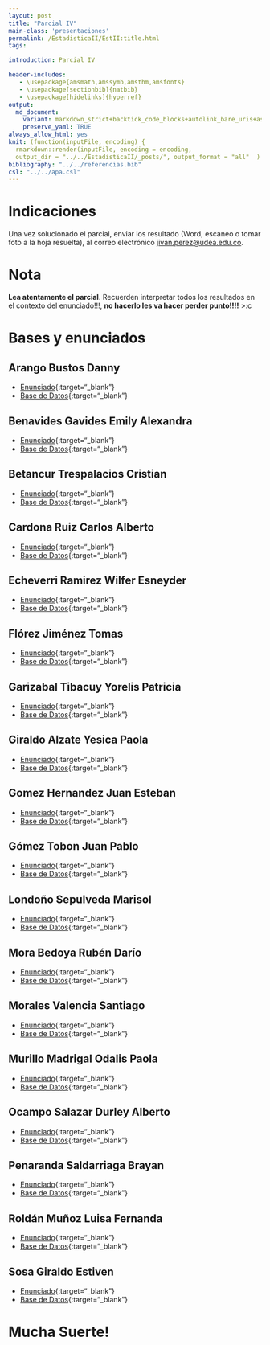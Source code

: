 ```yaml
---
layout: post
title: "Parcial IV"
main-class: 'presentaciones'
permalink: /EstadisticaII/EstII:title.html
tags:

introduction: Parcial IV

header-includes:
   - \usepackage{amsmath,amssymb,amsthm,amsfonts}
   - \usepackage[sectionbib]{natbib}
   - \usepackage[hidelinks]{hyperref}
output:
  md_document:
    variant: markdown_strict+backtick_code_blocks+autolink_bare_uris+ascii_identifiers+tex_math_single_backslash
    preserve_yaml: TRUE
always_allow_html: yes   
knit: (function(inputFile, encoding) {
  rmarkdown::render(inputFile, encoding = encoding,
  output_dir = "../../EstadisticaII/_posts/", output_format = "all"  ) })
bibliography: "../../referencias.bib"
csl: "../../apa.csl"
---
```


# Indicaciones

Una vez solucionado el parcial, enviar los resultado (Word, escaneo o
tomar foto a la hoja resuelta), al correo electrónico
<a target="_blank" href="mailto:jivan.perez@udea.edu.co">
jivan.perez@udea.edu.co</a>.

# Nota

**Lea atentamente el parcial**. Recuerden interpretar todos los
resultados en el contexto del enunciado!!!, **no hacerlo les va hacer
perder punto!!!!** &gt;:c

# Bases y enunciados

## Arango Bustos Danny

-   [Enunciado](https://github.com/jiperezga/jiperezga.github.io/raw/master/Dataset/Parcial/T1214748239.pdf){:target=“\_blank”}
-   [Base de
    Datos](https://github.com/jiperezga/jiperezga.github.io/raw/master/Dataset/Parcial/B1214748239.xlsx){:target=“\_blank”}

## Benavides Gavides Emily Alexandra

-   [Enunciado](https://github.com/jiperezga/jiperezga.github.io/raw/master/Dataset/Parcial/T1023623327.pdf){:target=“\_blank”}
-   [Base de
    Datos](https://github.com/jiperezga/jiperezga.github.io/raw/master/Dataset/Parcial/B1023623327.xlsx){:target=“\_blank”}

## Betancur Trespalacios Cristian

-   [Enunciado](https://github.com/jiperezga/jiperezga.github.io/raw/master/Dataset/Parcial/T1001362881.pdf){:target=“\_blank”}
-   [Base de
    Datos](https://github.com/jiperezga/jiperezga.github.io/raw/master/Dataset/Parcial/B1001362881.xlsx){:target=“\_blank”}

## Cardona Ruiz Carlos Alberto

-   [Enunciado](https://github.com/jiperezga/jiperezga.github.io/raw/master/Dataset/Parcial/T1053767519.pdf){:target=“\_blank”}
-   [Base de
    Datos](https://github.com/jiperezga/jiperezga.github.io/raw/master/Dataset/Parcial/B1053767519.xlsx){:target=“\_blank”}

## Echeverri Ramirez Wilfer Esneyder

-   [Enunciado](https://github.com/jiperezga/jiperezga.github.io/raw/master/Dataset/Parcial/T1000203437.pdf){:target=“\_blank”}
-   [Base de
    Datos](https://github.com/jiperezga/jiperezga.github.io/raw/master/Dataset/Parcial/B1000203437.xlsx){:target=“\_blank”}

## Flórez Jiménez Tomas

-   [Enunciado](https://github.com/jiperezga/jiperezga.github.io/raw/master/Dataset/Parcial/T1152460117.pdf){:target=“\_blank”}
-   [Base de
    Datos](https://github.com/jiperezga/jiperezga.github.io/raw/master/Dataset/Parcial/B1152460117.xlsx){:target=“\_blank”}

## Garizabal Tibacuy Yorelis Patricia

-   [Enunciado](https://github.com/jiperezga/jiperezga.github.io/raw/master/Dataset/Parcial/T1035435796.pdf){:target=“\_blank”}
-   [Base de
    Datos](https://github.com/jiperezga/jiperezga.github.io/raw/master/Dataset/Parcial/B1035435796.xlsx){:target=“\_blank”}

## Giraldo Alzate Yesica Paola

-   [Enunciado](https://github.com/jiperezga/jiperezga.github.io/raw/master/Dataset/Parcial/T1007290732.pdf){:target=“\_blank”}
-   [Base de
    Datos](https://github.com/jiperezga/jiperezga.github.io/raw/master/Dataset/Parcial/B1007290732.xlsx){:target=“\_blank”}

## Gomez Hernandez Juan Esteban

-   [Enunciado](https://github.com/jiperezga/jiperezga.github.io/raw/master/Dataset/Parcial/T1152471457.pdf){:target=“\_blank”}
-   [Base de
    Datos](https://github.com/jiperezga/jiperezga.github.io/raw/master/Dataset/Parcial/B1152471457.xlsx){:target=“\_blank”}

## Gómez Tobon Juan Pablo

-   [Enunciado](https://github.com/jiperezga/jiperezga.github.io/raw/master/Dataset/Parcial/T1152710331.pdf){:target=“\_blank”}
-   [Base de
    Datos](https://github.com/jiperezga/jiperezga.github.io/raw/master/Dataset/Parcial/B1152710331.xlsx){:target=“\_blank”}

## Londoño Sepulveda Marisol

-   [Enunciado](https://github.com/jiperezga/jiperezga.github.io/raw/master/Dataset/Parcial/T1001580456.pdf){:target=“\_blank”}
-   [Base de
    Datos](https://github.com/jiperezga/jiperezga.github.io/raw/master/Dataset/Parcial/B1001580456.xlsx){:target=“\_blank”}

## Mora Bedoya Rubén Darío

-   [Enunciado](https://github.com/jiperezga/jiperezga.github.io/raw/master/Dataset/Parcial/T1039460833.pdf){:target=“\_blank”}
-   [Base de
    Datos](https://github.com/jiperezga/jiperezga.github.io/raw/master/Dataset/Parcial/B1039460833.xlsx){:target=“\_blank”}

## Morales Valencia Santiago

-   [Enunciado](https://github.com/jiperezga/jiperezga.github.io/raw/master/Dataset/Parcial/T1007346784.pdf){:target=“\_blank”}
-   [Base de
    Datos](https://github.com/jiperezga/jiperezga.github.io/raw/master/Dataset/Parcial/B1007346784.xlsx){:target=“\_blank”}

## Murillo Madrigal Odalis Paola

-   [Enunciado](https://github.com/jiperezga/jiperezga.github.io/raw/master/Dataset/Parcial/T1017265065.pdf){:target=“\_blank”}
-   [Base de
    Datos](https://github.com/jiperezga/jiperezga.github.io/raw/master/Dataset/Parcial/B1017265065.xlsx){:target=“\_blank”}

## Ocampo Salazar Durley Alberto

-   [Enunciado](https://github.com/jiperezga/jiperezga.github.io/raw/master/Dataset/Parcial/T1047964029.pdf){:target=“\_blank”}
-   [Base de
    Datos](https://github.com/jiperezga/jiperezga.github.io/raw/master/Dataset/Parcial/B1047964029.xlsx){:target=“\_blank”}

## Penaranda Saldarriaga Brayan

-   [Enunciado](https://github.com/jiperezga/jiperezga.github.io/raw/master/Dataset/Parcial/T1001391063.pdf){:target=“\_blank”}
-   [Base de
    Datos](https://github.com/jiperezga/jiperezga.github.io/raw/master/Dataset/Parcial/B1001391063.xlsx){:target=“\_blank”}

## Roldán Muñoz Luisa Fernanda

-   [Enunciado](https://github.com/jiperezga/jiperezga.github.io/raw/master/Dataset/Parcial/T1128387647.pdf){:target=“\_blank”}
-   [Base de
    Datos](https://github.com/jiperezga/jiperezga.github.io/raw/master/Dataset/Parcial/B1128387647.xlsx){:target=“\_blank”}

## Sosa Giraldo Estiven

-   [Enunciado](https://github.com/jiperezga/jiperezga.github.io/raw/master/Dataset/Parcial/T1000764590.pdf){:target=“\_blank”}
-   [Base de
    Datos](https://github.com/jiperezga/jiperezga.github.io/raw/master/Dataset/Parcial/B1000764590.xlsx){:target=“\_blank”}

<h1>
Mucha Suerte!
</h1>
